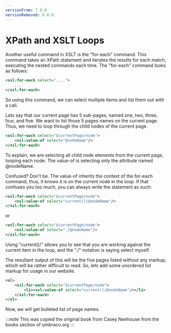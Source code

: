 ```yaml
---
versionFrom: 7.0.0
versionRemoved: 8.0.0
---
```


# XPath and XSLT Loops

Another useful command in XSLT is the "for-each" command.  This command takes an XPath statement and iterates the results for each match, executing the nested commands each time.  The "for-each" command looks as follows:

```xml
<xsl:for-each select="....">
    ...
</xsl:for-each>
```

So using this command, we can select multiple items and list them out with a call.

Lets say that our current page has 5 sub-pages, named one, two, three, four, and five.  We want to list those 5 pages names on the current page.  Thus, we need to loop through the child nodes of the current page.

```xml
<xsl:for-each select="$currentPage/node">
    <xsl:value-of select="@nodeName"/>
</xsl:for-each>
```

To explain, we are selecting all child node elements from the current page, looping each node.  The value-of is selecting only the attribute named @nodeName.

Confused?  Don't be. The value-of inherits the context of the for-each command, thus, it knows it is on the current node in the loop.  If that confuses you too much, you can always write the statement as such:

```xml
<xsl:for-each select="$currentPage/node">
    <xsl:value-of select="current()/@nodeName"/>
</xsl:for-each>
```

or

```xml
<xsl:for-each select="$currentPage/node">
    <xsl:value-of select="./@nodeName"/>
</xsl:for-each>
```

Using "current()/" allows you to see that you are working against the current item in the loop, and the "./" notation is saying select myself.

The resultant output of this will be the five pages listed without any markup, which will be rather difficult to read.  So, lets add some unordered list markup for usage in our website.

```xml
<ul>
    <xsl:for-each select="$currentPage/node">
        <li><xsl:value-of select="current()/@nodeName"/></li>
    </xsl:for-each>
</ul>
```

Now, we will get bulleted list of page names.

:::note
This was copied the original book from Casey Neehouse from the books section of umbraco.org
:::
